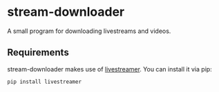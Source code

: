 # stream-downloader
A small program for downloading livestreams and videos.

## Requirements
stream-downloader makes use of [livestreamer](http://docs.livestreamer.io/).
You can install it via pip:

```
pip install livestreamer
```

